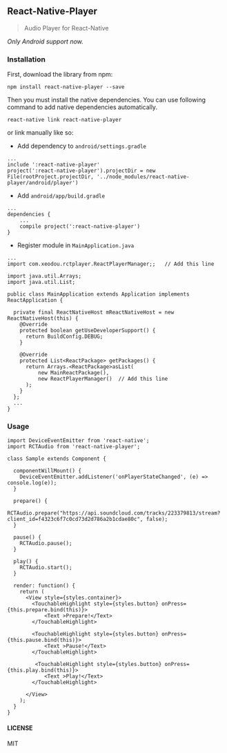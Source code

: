 ## React-Native-Player

> Audio Player for React-Native

*Only Android support now.*

### Installation

First, download the library from npm:

`npm install react-native-player --save`

Then you must install the native dependencies. You can use following command to add native dependencies automatically.

`react-native link react-native-player`

or link manually like so:

* Add dependency to `android/settings.gradle`
```
...
include ':react-native-player'
project(':react-native-player').projectDir = new File(rootProject.projectDir, '../node_modules/react-native-player/android/player')
```

* Add `android/app/build.gradle`
```
...
dependencies {
    ...
    compile project(':react-native-player')
}
```
* Register module in `MainApplication.java`
```
...
import com.xeodou.rctplayer.ReactPlayerManager;;   // Add this line

import java.util.Arrays;
import java.util.List;

public class MainApplication extends Application implements ReactApplication {

  private final ReactNativeHost mReactNativeHost = new ReactNativeHost(this) {
    @Override
    protected boolean getUseDeveloperSupport() {
      return BuildConfig.DEBUG;
    }

    @Override
    protected List<ReactPackage> getPackages() {
      return Arrays.<ReactPackage>asList(
          new MainReactPackage(),
          new ReactPlayerManager()  // Add this line
      );
    }
  };
  ...
}
```

### Usage
```
import DeviceEventEmitter from 'react-native';
import RCTAudio from 'react-native-player';

class Sample extends Component {

  componentWillMount() {
    DeviceEventEmitter.addListener('onPlayerStateChanged', (e) => console.log(e));
  }
  
  prepare() {
    RCTAudio.prepare("https://api.soundcloud.com/tracks/223379813/stream?client_id=f4323c6f7c0cd73d2d786a2b1cdae80c", false);
  }
  
  pause() {
    RCTAudio.pause();
  }
  
  play() {
    RCTAudio.start();
  }

  render: function() {
    return (
      <View style={styles.container}>
        <TouchableHighlight style={styles.button} onPress={this.prepare.bind(this)}>
            <Text >Prepare!</Text>
        </TouchableHighlight>

        <TouchableHighlight style={styles.button} onPress={this.pause.bind(this)}>
            <Text >Pause!</Text>
        </TouchableHighlight>

         <TouchableHighlight style={styles.button} onPress={this.play.bind(this)}>
            <Text >Play!</Text>
        </TouchableHighlight>

      </View>
    );
  }  
}

```

#### LICENSE
MIT
